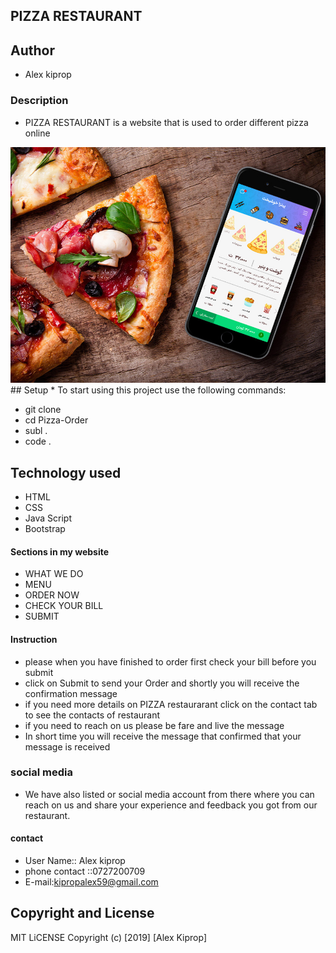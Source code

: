 ## PIZZA RESTAURANT
## Author
* Alex kiprop
### Description
- PIZZA RESTAURANT is a website that is used to order different pizza online 
<img src="/img/pizza_1.jpg">
## Setup
* To start using this project use the following commands:

* git clone
* cd Pizza-Order
* subl .
* code . 
## Technology used
* HTML
* CSS
* Java Script
* Bootstrap

#### Sections in my website
- WHAT WE DO
- MENU
- ORDER NOW
- CHECK YOUR BILL
- SUBMIT
#### Instruction
- please when you have finished to order first check your bill before you submit
- click on Submit to send your Order and shortly you will receive the confirmation message
 - if you need more details on PIZZA restaurarant  click on the contact tab to see the contacts of restaurant
 - if you need to reach on us please be  fare and live the message
 - In short time you will receive the message that confirmed that your message is received
 ### social media
 - We have also listed or social media account from there where you can reach on us
       and share your experience and feedback you got from our restaurant.

#### contact
- User Name:: Alex kiprop
- phone contact ::0727200709
- E-mail:kipropalex59@gmail.com

## Copyright and License
MIT LiCENSE Copyright (c) [2019] [Alex Kiprop]       
